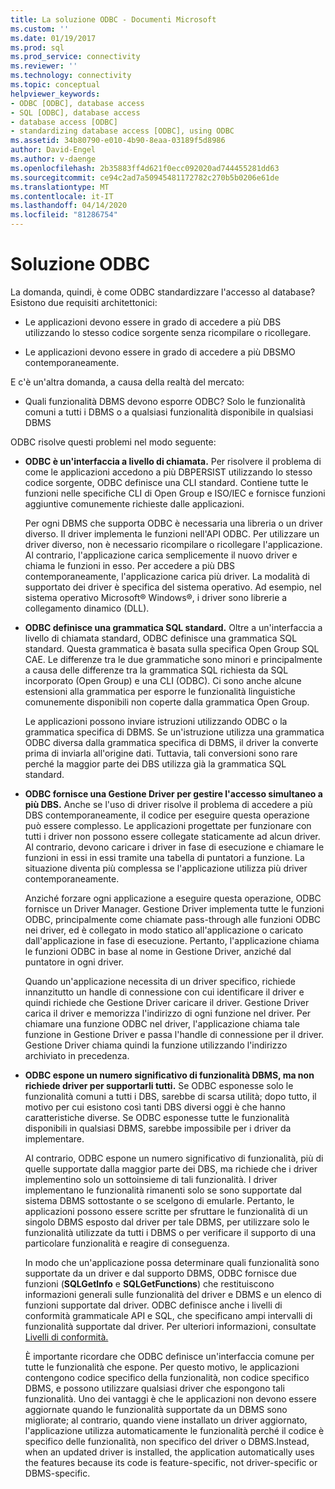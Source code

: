 ```yaml
---
title: La soluzione ODBC - Documenti Microsoft
ms.custom: ''
ms.date: 01/19/2017
ms.prod: sql
ms.prod_service: connectivity
ms.reviewer: ''
ms.technology: connectivity
ms.topic: conceptual
helpviewer_keywords:
- ODBC [ODBC], database access
- SQL [ODBC], database access
- database access [ODBC]
- standardizing database access [ODBC], using ODBC
ms.assetid: 34b80790-e010-4b90-8eaa-03189f5d8986
author: David-Engel
ms.author: v-daenge
ms.openlocfilehash: 2b35883ff4d621f0ecc092020ad744455281dd63
ms.sourcegitcommit: ce94c2ad7a50945481172782c270b5b0206e61de
ms.translationtype: MT
ms.contentlocale: it-IT
ms.lasthandoff: 04/14/2020
ms.locfileid: "81286754"
---
```

# <a name="the-odbc-solution"></a>Soluzione ODBC
La domanda, quindi, è come ODBC standardizzare l'accesso al database? Esistono due requisiti architettonici:  
  
-   Le applicazioni devono essere in grado di accedere a più DBS utilizzando lo stesso codice sorgente senza ricompilare o ricollegare.  
  
-   Le applicazioni devono essere in grado di accedere a più DBSMO contemporaneamente.  
  
 E c'è un'altra domanda, a causa della realtà del mercato:  
  
-   Quali funzionalità DBMS devono esporre ODBC? Solo le funzionalità comuni a tutti i DBMS o a qualsiasi funzionalità disponibile in qualsiasi DBMS  
  
 ODBC risolve questi problemi nel modo seguente:  
  
-   **ODBC è un'interfaccia a livello di chiamata.** Per risolvere il problema di come le applicazioni accedono a più DBPERSIST utilizzando lo stesso codice sorgente, ODBC definisce una CLI standard. Contiene tutte le funzioni nelle specifiche CLI di Open Group e ISO/IEC e fornisce funzioni aggiuntive comunemente richieste dalle applicazioni.  
  
     Per ogni DBMS che supporta ODBC è necessaria una libreria o un driver diverso. Il driver implementa le funzioni nell'API ODBC. Per utilizzare un driver diverso, non è necessario ricompilare o ricollegare l'applicazione. Al contrario, l'applicazione carica semplicemente il nuovo driver e chiama le funzioni in esso. Per accedere a più DBS contemporaneamente, l'applicazione carica più driver. La modalità di supportato dei driver è specifica del sistema operativo. Ad esempio, nel sistema operativo Microsoft® Windows®, i driver sono librerie a collegamento dinamico (DLL).  
  
-   **ODBC definisce una grammatica SQL standard.** Oltre a un'interfaccia a livello di chiamata standard, ODBC definisce una grammatica SQL standard. Questa grammatica è basata sulla specifica Open Group SQL CAE. Le differenze tra le due grammatiche sono minori e principalmente a causa delle differenze tra la grammatica SQL richiesta da SQL incorporato (Open Group) e una CLI (ODBC). Ci sono anche alcune estensioni alla grammatica per esporre le funzionalità linguistiche comunemente disponibili non coperte dalla grammatica Open Group.  
  
     Le applicazioni possono inviare istruzioni utilizzando ODBC o la grammatica specifica di DBMS. Se un'istruzione utilizza una grammatica ODBC diversa dalla grammatica specifica di DBMS, il driver la converte prima di inviarla all'origine dati. Tuttavia, tali conversioni sono rare perché la maggior parte dei DBS utilizza già la grammatica SQL standard.  
  
-   **ODBC fornisce una Gestione Driver per gestire l'accesso simultaneo a più DBS.** Anche se l'uso di driver risolve il problema di accedere a più DBS contemporaneamente, il codice per eseguire questa operazione può essere complesso. Le applicazioni progettate per funzionare con tutti i driver non possono essere collegate staticamente ad alcun driver. Al contrario, devono caricare i driver in fase di esecuzione e chiamare le funzioni in essi in essi tramite una tabella di puntatori a funzione. La situazione diventa più complessa se l'applicazione utilizza più driver contemporaneamente.  
  
     Anziché forzare ogni applicazione a eseguire questa operazione, ODBC fornisce un Driver Manager. Gestione Driver implementa tutte le funzioni ODBC, principalmente come chiamate pass-through alle funzioni ODBC nei driver, ed è collegato in modo statico all'applicazione o caricato dall'applicazione in fase di esecuzione. Pertanto, l'applicazione chiama le funzioni ODBC in base al nome in Gestione Driver, anziché dal puntatore in ogni driver.  
  
     Quando un'applicazione necessita di un driver specifico, richiede innanzitutto un handle di connessione con cui identificare il driver e quindi richiede che Gestione Driver caricare il driver. Gestione Driver carica il driver e memorizza l'indirizzo di ogni funzione nel driver. Per chiamare una funzione ODBC nel driver, l'applicazione chiama tale funzione in Gestione Driver e passa l'handle di connessione per il driver. Gestione Driver chiama quindi la funzione utilizzando l'indirizzo archiviato in precedenza.  
  
-   **ODBC espone un numero significativo di funzionalità DBMS, ma non richiede driver per supportarli tutti.** Se ODBC esponesse solo le funzionalità comuni a tutti i DBS, sarebbe di scarsa utilità; dopo tutto, il motivo per cui esistono così tanti DBS diversi oggi è che hanno caratteristiche diverse. Se ODBC esponesse tutte le funzionalità disponibili in qualsiasi DBMS, sarebbe impossibile per i driver da implementare.  
  
     Al contrario, ODBC espone un numero significativo di funzionalità, più di quelle supportate dalla maggior parte dei DBS, ma richiede che i driver implementino solo un sottoinsieme di tali funzionalità. I driver implementano le funzionalità rimanenti solo se sono supportate dal sistema DBMS sottostante o se scelgono di emularle. Pertanto, le applicazioni possono essere scritte per sfruttare le funzionalità di un singolo DBMS esposto dal driver per tale DBMS, per utilizzare solo le funzionalità utilizzate da tutti i DBMS o per verificare il supporto di una particolare funzionalità e reagire di conseguenza.  
  
     In modo che un'applicazione possa determinare quali funzionalità sono supportate da un driver e dal supporto DBMS, ODBC fornisce due funzioni (**SQLGetInfo** e **SQLGetFunctions**) che restituiscono informazioni generali sulle funzionalità del driver e DBMS e un elenco di funzioni supportate dal driver. ODBC definisce anche i livelli di conformità grammaticale API e SQL, che specificano ampi intervalli di funzionalità supportate dal driver. Per ulteriori informazioni, consultate [Livelli di conformità.](../../odbc/reference/develop-app/conformance-levels.md)  
  
     È importante ricordare che ODBC definisce un'interfaccia comune per tutte le funzionalità che espone. Per questo motivo, le applicazioni contengono codice specifico della funzionalità, non codice specifico DBMS, e possono utilizzare qualsiasi driver che espongono tali funzionalità. Uno dei vantaggi è che le applicazioni non devono essere aggiornate quando le funzionalità supportate da un DBMS sono migliorate; al contrario, quando viene installato un driver aggiornato, l'applicazione utilizza automaticamente le funzionalità perché il codice è specifico delle funzionalità, non specifico del driver o DBMS.Instead, when an updated driver is installed, the application automatically uses the features because its code is feature-specific, not driver-specific or DBMS-specific.
